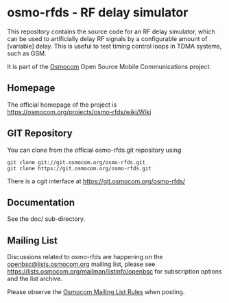 osmo-rfds - RF delay simulator
==============================

This repository contains the source code for an RF delay simulator,
which can be used to artificially delay RF signals by a configurable
amount of [variable] delay.  This is useful to test timing control
loops in TDMA systems, such as GSM.

It is part of the [Osmocom](https://osmocom.org/) Open Source Mobile
Communications project.

Homepage
--------

The official homepage of the project is
https://osmocom.org/projects/osmo-rfds/wiki/Wiki

GIT Repository
--------------

You can clone from the official osmo-rfds.git repository using

	git clone git://git.osmocom.org/osmo-rfds.git
	git clone https://git.osmocom.org/osmo-rfds.git

There is a cgit interface at https://git.osmocom.org/osmo-rfds/

Documentation
-------------

See the doc/ sub-directory.

Mailing List
------------

Discussions related to osmo-rfds are happening on the
openbsc@lists.osmocom.org mailing list, please see
https://lists.osmocom.org/mailman/listinfo/openbsc for subscription
options and the list archive.

Please observe the [Osmocom Mailing List
Rules](https://osmocom.org/projects/cellular-infrastructure/wiki/Mailing_List_Rules)
when posting.
